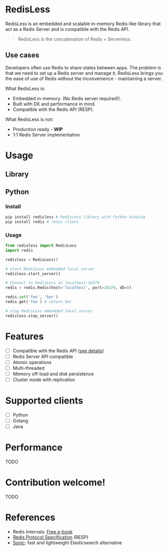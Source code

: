 # RedisLess
RedisLess is an embedded and scalable in-memory Redis-like library that act as a Redis Server and is compatible with the Redis API.

> RedisLess is the concatenation of Redis + Serverless.

## Use cases
Developers often use Redis to share states between apps. The problem is that we need to set up a Redis server and manage it. RedisLess brings you the ease of use of Redis without the inconvenience - maintaining a server.

What RedisLess is:

* Embedded in-memory. (No Redis server required!).
* Built with DX and performance in mind.
* Compatible with the Redis API (RESP).

What RedisLess is not:

* Production ready - **WIP**
* 1:1 Redis Server implementation

# Usage

## Library
## Python

### Install
```bash
pip install redisless # RedisLess library with Python binding
pip install redis # redis client
```

### Usage
```python
from redisless import RedisLess
import redis

redisless = RedisLess()

# start RedisLess embedded local server
redisless.start_server()

# Connect to RedisLess on localhost:16379
redis = redis.Redis(host='localhost', port=16379, db=0)

redis.set('foo', 'bar')
redis.get('foo') # return bar 

# stop RedisLess embedded local server
redisless.stop_server()
```

# Features
- [ ] Compatible with the Redis API ([see details](REDIS_FEATURES.md))
- [ ] Redis Server API compatible
- [ ] Atomic operations
- [ ] Multi-threaded
- [ ] Memory off-load and disk persistence
- [ ] Cluster mode with replication

# Supported clients
- [ ] Python
- [ ] Golang
- [ ] Java

# Performance
TODO

# Contribution welcome!
TODO

# References

- Redis Internals: [Free e-book](https://redislabs.com/ebook)
- [Redis Protocol Specification](https://redis.io/topics/protocol) (RESP)
- [Sonic](https://github.com/valeriansaliou/sonic): fast and lightweight Elasticsearch alternative
